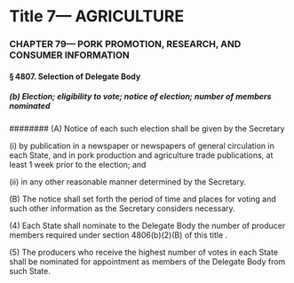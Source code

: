 
# Title 7— AGRICULTURE
### CHAPTER 79— PORK PROMOTION, RESEARCH, AND CONSUMER INFORMATION
#### § 4807. Selection of Delegate Body
##### (b) Election; eligibility to vote; notice of election; number of members nominated
######## (A) Notice of each such election shall be given by the Secretary

(i) by publication in a newspaper or newspapers of general circulation in each State, and in pork production and agriculture trade publications, at least 1 week prior to the election; and

(ii) in any other reasonable manner determined by the Secretary.

(B) The notice shall set forth the period of time and places for voting and such other information as the Secretary considers necessary.

(4) Each State shall nominate to the Delegate Body the number of producer members required under section 4806(b)(2)(B) of this title .

(5) The producers who receive the highest number of votes in each State shall be nominated for appointment as members of the Delegate Body from such State.

